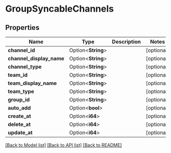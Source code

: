 # GroupSyncableChannels

## Properties

Name | Type | Description | Notes
------------ | ------------- | ------------- | -------------
**channel_id** | Option<**String**> |  | [optional]
**channel_display_name** | Option<**String**> |  | [optional]
**channel_type** | Option<**String**> |  | [optional]
**team_id** | Option<**String**> |  | [optional]
**team_display_name** | Option<**String**> |  | [optional]
**team_type** | Option<**String**> |  | [optional]
**group_id** | Option<**String**> |  | [optional]
**auto_add** | Option<**bool**> |  | [optional]
**create_at** | Option<**i64**> |  | [optional]
**delete_at** | Option<**i64**> |  | [optional]
**update_at** | Option<**i64**> |  | [optional]

[[Back to Model list]](../README.md#documentation-for-models) [[Back to API list]](../README.md#documentation-for-api-endpoints) [[Back to README]](../README.md)


